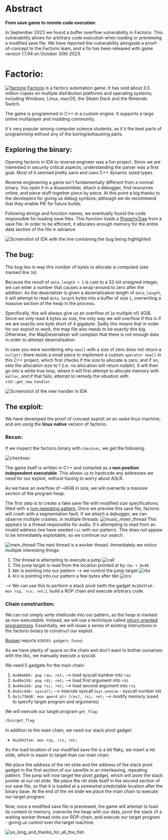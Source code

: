 # Abstract

**From save game to remote code execution**

In September 2023 we found a buffer overflow vulnerability in Factorio.
This vulnerability allows for arbitrary code execution when loading or previewing a modified save file.
We have reported the vulnerability alongside a proof-of-concept to the Factorio team,
and a fix has been released with game version 1.1.94 on October 30th 2023.

# Factorio:

[![factorio](img/factorio-logo.png)](https://factorio.com/)
[Factorio](https://factorio.com/) is a factory automation game.
It has sold about 3.5 million copies on multiple distribution platforms and operating systems;
including Windows, Linux, macOS, the Steam Deck and the Nintendo Switch.

The game is programmed in C++ in a custom engine.
It supports a large online multiplayer and modding community.

It's very popular among computer science students,
as it's the best parts of programming without any of the boring/exhausting parts.

## Exploring the binary:

Opening factorio in IDA to reverse engineer was a fun project.
Since we are interested in security critical aspects,
understanding the parser was a first goal.
Most of it seemed pretty sane and uses C++ dynamic sized types.

Reverse engineering a game isn't fundamentally different from a normal binary.
You open it in a disassembler, attach a debugger, find resources online, and piece stuff together piece by piece.
At this point a big thanks to the developers for giving us debug symbols;
although we do recommend that they enable PIE for future builds.

Following strings and function names,
we eventually found the code responsible for loading save files.
This function loads a [PropertyTree](https://wiki.factorio.com/Property_tree) from a save file.
In order to be efficient, it allocates enough memory for the entire data section of the file in advance.

![Screenshot of IDA with the line containing the bug being highlighted](img/bug.png)

## The bug:

The bug lies in way this number of bytes to allocate is computed (see marked line `36`).

Because the result of `data_length + 1` is cast to a 32-bit unsigned integer,
we can enter a number that causes a wrap-around to zero after the addition.
As the deserializer is given a deserialization length of `data_length`,
it will attempt to read `data_length` bytes into a buffer of size `1`,
overwriting a massive section of the heap in the process.

Specifically, this will always give us an overflow of (a multiple of) 4GiB.
Since we only read 4 bytes as size,
the only way we will overflow if this is if we are exactly one byte short of 4 gigabyte.
Sadly this means that in order for our exploit to work,
the map file also needs to be exactly this big.
Otherwise, the MapDeserializer will complain that there is not enough data in order to attempt deserialization.

In case you were wondering why `new[]` with a size of zero does not return a `nullptr`;
there exists a small piece to implement a custom `operator new[]` in this C++ project,
which first checks if the size to allocate is zero,
and if so, sets the allocation size to 1 (i.e. no allocation will return nullptr).
It will then go into a while true loop,
where it will first attempt to allocate memory with `malloc`,
and if that fails, attempt to remedy the situation with `std::get_new_handler`.

![Screenshot of the new handler in IDA](img/newhandler.png)

## The exploit:

We have developed the proof of concept exploit on an `amd64` linux machine,
and are using the **linux native** version of factorio.

### Recon:

If we inspect the factorio binary with `checksec`, we get the following:

![checksec](img/checksec.png)

The game itself is written in C++ and compiled as a **non position independent executable**.
This allows us to hardcode any addresses we need for our exploit,
without having to worry about ASLR.

As we have an overflow of ~4GiB in size, we will overwrite a massive section of the program heap.

The first step is to create a fake save file with modified size specifications,
filled with a [non-repeating pattern](https://en.wikipedia.org/wiki/De_Bruijn_sequence).
Once we preview this save file, factorio will crash with a segmentation fault.
If we attach a debugger, we can observe multiple crashes, in multiple threads:
![music_mixer_thread](img/music_mixer_thread.png)
This appears to a thread responsible for audio.
It's attempting to read from an invalid address (we have seeded `rsi` with our pattern).
This does not appear to be immediately exploitable, so we continue our search.

![main_thread](img/worker_thread.png)
The next thread is a worker thread.
Immediately we notice multiple interesting things:

1. The thread is attempting to execute a jump
   ![call](img/jump.png)
2. The jump target is read from the location pointed at by `rbx + 0x40`
3. `RBX` is pointing into our pattern --> we control the jump target
   ![rbx](img/rbx.png)
4. `RCX` is pointing into our pattern a few bytes after `RBX`
   ![rcx](img/rcx.png)

--> We can use this to perform a stack pivot (with the gadget `0x2043fa4: mov rsp, rcx; ret;`),
build a ROP chain and execute arbitrary code.

### Chain construction:

We can not simply write shellcode into our pattern, as the heap is marked as non-executable.
Instead, we will use a technique
called [return oriented programming](https://en.wikipedia.org/wiki/Return-oriented_programming).
Essentially, we will reuse a series of existing instructions in the factorio binary to construct our exploit.

[Ropper](https://github.com/sashs/Ropper) reports `638593 gadgets found`.

As we have plenty of space on the chain and don't want to bother ourselves with the libc,
we manually execute a syscall.

We need 5 gadgets for the main chain:

1. `0x40e86b: pop rax; ret;` --> load syscall number into `rax`
2. `0x40e150: pop rdi; ret;` --> load first argument into `rdi`
3. `0x40e2d4: pop rsi; ret;` --> load second argument into `rsi`
4. `0x42c4d6: syscall;` --> execute syscall (`sys_execve` - syscall number `59`)
5. `0x1c73b08: mov qword ptr [rax], rsi; ret;` --> modify memory (used to specify target program and arguments)

We will execute our target program `get_flag`:

```bash
/bin/get_flag
```

In addition to the main chain, we need our stack pivot gadget:

- `0x2043fa4: mov rsp, rcx; ret;`

As the load location of our modified save file is a bit flaky,
we insert a ret slide,
which is easier to target than our main chain.

We place the address of the ret slide and the address of the stack pivot gadget
in the first section of our savefile in an interleaving, repeating pattern.
The jump will now target the pivot gadget,
which will point the stack pointer at our ret slide.
We place the ret slide itself in the second section of our save file,
so that it is loaded at a somewhat predictable location after the binary base.
At the end of the ret slide we place the main chain to execute our target program.

Now, once a modified save file is previewed,
the game will attempt to load its content to memory,
overwrite the heap with our data,
pivot the stack of a waiting worker thread onto our ROP-chain,
and execute our target program - giving us control over the target machine.

![so_long_and_thanks_for_all_the_fish](img/so-long-and-thanks-for-all-the-fish.png)
